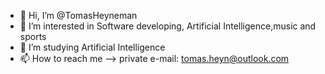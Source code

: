 - 👋 Hi, I’m @TomasHeyneman
- 👀 I’m interested in Software developing, Artificial Intelligence,music and sports
- 🌱 I’m studying Artificial Intelligence
- 📫 How to reach me --> private e-mail: tomas.heyn@outlook.com 

<!---
TomasHeyneman/TomasHeyneman is a ✨ special ✨ repository because its `README.md` (this file) appears on your GitHub profile.
You can click the Preview link to take a look at your changes.
--->
